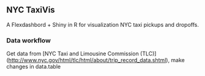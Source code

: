 ## NYC TaxiVis

A Flexdashbord + Shiny in R for visualization NYC taxi pickups and dropoffs.

### Data workflow

Get data from [NYC Taxi and Limousine Commission (TLC)] (http://www.nyc.gov/html/tlc/html/about/trip_record_data.shtml), make changes in data.table






